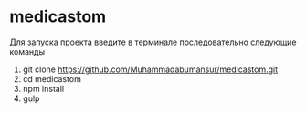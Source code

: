 # medicastom

Для запуска проекта введите в терминале последовательно следующие команды
1. git clone https://github.com/Muhammadabumansur/medicastom.git
2. cd medicastom
3. npm install
4. gulp
